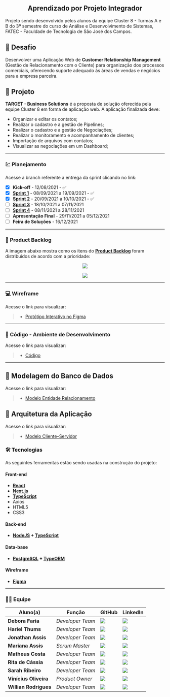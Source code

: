<h2 align="center"> 
  Aprendizado por Projeto Integrador
</h2>

Projeto sendo desenvolvido pelos alunos da equipe Cluster 8 - Turmas A e B do 3º semestre do curso de Análise e Desenvolvimento de Sistemas, FATEC - Faculdade de Tecnologia de São José dos Campos.

## 📌 Desafio
Desenvolver uma Aplicação Web de **Customer Relationship Management** (Gestão de Relacionamento com o Cliente) para organização dos processos comerciais, oferecendo suporte adequado às áreas de vendas e negócios para a empresa parceira.

## 🏁 Projeto
__TARGET - Business Solutions__ é a proposta de solução oferecida pela equipe Cluster 8 em forma de aplicação web. A aplicação finalizada deve:

* Organizar e editar os contatos;
* Realizar o cadastro e a gestão de Pipelines;
* Realizar o cadastro e a gestão de Negociações;
* Realizar o monitoramento e acompanhamento de clientes;
* Importação de arquivos com contatos;
* Visualizar as negociações em um Dashboard;

-------------------------------------------------------------------------------------------------------------------------------------------------------------------

### 💹 Planejamento

Acesse a branch referente a entrega da sprint clicando no link:

* [x] __Kick-off__ - 12/08/2021 - ✅
* [x] [__Sprint 1__](https://github.com/vinicius-hso/api-sem3/tree/Sprint-1) - 08/09/2021 a 19/09/2021 - ✅
* [x] [__Sprint 2__](https://github.com/vinicius-hso/api-sem3/tree/Sprint-2) - 20/09/2021 a 10/10/2021 - ✅
* [ ] [__Sprint 3__](https://github.com/vinicius-hso/api-sem3/tree/Sprint-3) - 18/10/2021 a 07/11/2021 
* [ ] [__Sprint 4__](https://github.com/vinicius-hso/api-sem3/tree/Sprint-4) - 08/11/2021 a 28/11/2021 
* [ ] __Apresentação Final__ - 29/11/2021 a 05/12/2021 
* [ ] __Feira de Soluções__ - 16/12/2021

-------------------------------------------------------------------------------------------------------------------------------------------------------------------

### 📃 Product Backlog

A imagem abaixo mostra como os itens do [__Product Backlog__](https://github.com/vinicius-hso/api-sem3-target-crm/blob/Sprint-2/Documentation/product-backlog-target-sprint2.pdf) foram distribuídos de acordo com a prioridade:

<p align="center">
  <img src="https://github.com/vinicius-hso/api-sem3-target-crm/blob/Sprint-2/Images/user-stories-priorizadas.png"/></p>
  
<p align="center">
  <img src="https://github.com/vinicius-hso/api-sem3-target-crm/blob/Sprint-2/Images/sprint-planning-v2.png"/></p>

-------------------------------------------------------------------------------------------------------------------------------------------------------------------

### 💻 Wireframe 

Acesse o link para visualizar:

> * [Protótipo Interativo no Figma](https://www.figma.com/proto/9Wjemyb5Fc0einoBG4pciU/API---cluster8?node-id=217%3A1296&scaling=contain&page-id=0%3A1&starting-point-node-id=217%3A1296)
 
-------------------------------------------------------------------------------------------------------------------------------------------------------------------

### 📃 Código - Ambiente de Desenvolvimento 

Acesse o link para visualizar:

> * [Código](https://github.com/vinicius-hso/api-sem3-target-crm/tree/development)
 
-------------------------------------------------------------------------------------------------------------------------------------------------------------------

## 🎲 Modelagem do Banco de Dados

Acesse o link para visualizar:

> * [Modelo Entidade Relacionamento](https://github.com/vinicius-hso/api-sem3-target-crm/blob/Sprint-2/Images/mer-target-ok.jpg)


## 📐 Arquitetura da Aplicação

Acesse o link para visualizar:

> * [Modelo Cliente–Servidor](https://github.com/vinicius-hso/api-sem3-target-crm/blob/Sprint-1/Documentation/arquitetura-da-aplica%C3%A7%C3%A3o.jpeg)


### 🛠 Tecnologias

As seguintes ferramentas estão sendo usadas na construção do projeto:

#### **Front-end**  

-   **[React](https://reactjs.org/)**
-   **[Next.js](https://nextjs.org/)**
-   **[TypeScript](https://www.typescriptlang.org/)**
-   Axios
-   HTML5 
-   CSS3

#### **Back-end**  

-   **[NodeJS](https://nodejs.org/en/)  +  [TypeScript](https://www.typescriptlang.org/)**

#### **Data-base**  

-   **[PostgreSQL](https://www.postgresql.org/)  +  [TypeORM](https://typeorm.io/#/)**

#### **Wireframe** 

-   **[Figma](https://www.figma.com/)**


-------------------------------------------------------------------------------------------------------------------------------------------------------------------

### 👨‍💻 Equipe

| Aluno(a)         | Função           | GitHub                                                         | LinkedIn                                              |
| ---------------- | ---------------- | -------------------------------------------------------------- | ----------------------------------------------------- |
|__Debora Faria__  | *Developer Team*  | [![](https://bit.ly/3f9Xo0P)](https://github.com/deborafaria01)| [![](https://bit.ly/2P1ZogM)](https://bit.ly/2QwcT8R) |
|__Hariel Thums__  | *Developer Team* | [![](https://bit.ly/3f9Xo0P)](https://github.com/HarielThums)  | [![](https://bit.ly/2P1ZogM)](https://bit.ly/3f9bjUH) |
|__Jonathan Assis__| *Developer Team* | [![](https://bit.ly/3f9Xo0P)](https://github.com/Jonathan-Assis) | [![](https://bit.ly/2P1ZogM)](https://www.linkedin.com/in/jonathan-gabriel-/) |
|__Mariana Assis__ | *Scrum Master* | [![](https://bit.ly/3f9Xo0P)](https://github.com/mariana299)   | [![](https://bit.ly/2P1ZogM)](https://bit.ly/3foKv3d) |
|__Matheus Costa__| *Developer Team* | [![](https://bit.ly/3f9Xo0P)](https://github.com/MatheusCoxxxta?tab=repositories) | [![](https://bit.ly/2P1ZogM)](https://www.linkedin.com/in/matheus-costa-500695187/) |
|__Rita de Cássia__| *Developer Team* | [![](https://bit.ly/3f9Xo0P)](https://github.com/ferreirarita) | [![](https://bit.ly/2P1ZogM)](https://www.linkedin.com/in/rita-ferreira-894ba1200/) |
|__Sarah Ribeiro__| *Developer Team* | [![](https://bit.ly/3f9Xo0P)](https://github.com/Sarah6197) | [![](https://bit.ly/2P1ZogM)](https://www.linkedin.com/in/sarah-fernandes-494000196/) |
|__Vinícius Oliveira__| *Product Owner*| [![](https://bit.ly/3f9Xo0P)](https://github.com/vinicius-hso) | [![](https://bit.ly/2P1ZogM)](https://bit.ly/3fdl0BE) |
|__Willian Rodrigues__| *Developer Team* | [![](https://bit.ly/3f9Xo0P)](https://github.com/Willian-Rodrigues) | [![](https://bit.ly/2P1ZogM)](https://www.linkedin.com/in/willianrsilva/)| 
  


